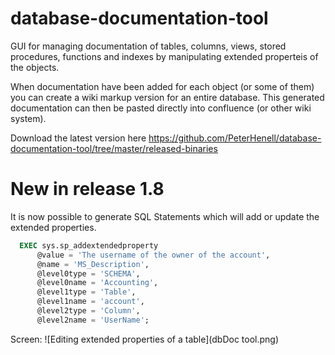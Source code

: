 # database-documentation-tool
GUI for managing documentation of tables, columns, views, stored procedures, functions and indexes by manipulating extended properteis of the objects.

When documentation have been added for each object (or some of them) you can create a wiki markup version for an entire database.
This generated documentation can then be pasted directly into confluence (or other wiki system).

Download the latest version here https://github.com/PeterHenell/database-documentation-tool/tree/master/released-binaries

# New in release 1.8
It is now possible to generate SQL Statements which will add or update the extended properties. 
```SQL
  EXEC sys.sp_addextendedproperty 
      @value = 'The username of the owner of the account', 
      @name = 'MS_Description', 
      @level0type = 'SCHEMA', 
      @level0name = 'Accounting', 
      @level1type = 'Table', 
      @level1name = 'account', 
      @level2type = 'Column', 
      @level2name = 'UserName';
``` 

Screen:
![Editing extended properties of a table](dbDoc tool.png)

